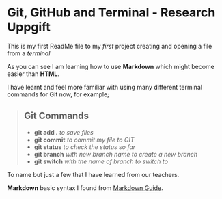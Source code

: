 # Git, GitHub and Terminal - Research Uppgift

This is my first ReadMe file to my *first* project creating and opening a file from a *terminal*

As you can see I am learning how to use **Markdown** which might become easier than **HTML**.

I have learnt and feel more familiar with using many different terminal commands for Git now, for example;

> ## Git Commands
> - **git add .** *to save files*
> - **git commit** *to commit my file to GIT*
> - **git status** *to check the status so far*
> - **git branch** *with new branch name to create a new branch* 
> - **git switch** *with the name of branch to switch to*

To name but just a few that I have learned from our teachers.

**Markdown** basic syntax I found from [Markdown Guide](https://www.markdownguide.org/basic-syntax/).
